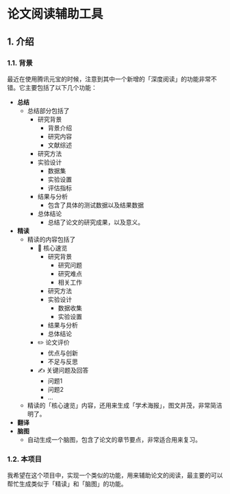 # 论文阅读辅助工具

## 1. 介绍

### 1.1. 背景

最近在使用腾讯元宝的时候，注意到其中一个新增的「深度阅读」的功能非常不错。它主要包括了以下几个功能：

- **总结**
  - 总结部分包括了
    - 研究背景
      - 背景介绍
      - 研究内容
      - 文献综述
    - 研究方法
    - 实验设计
      - 数据集
      - 实验设置
      - 评估指标
    - 结果与分析
      - 包含了具体的测试数据以及结果数据
    - 总体结论
      - 总结了论文的研究成果，以及意义。
- **精读**
  - 精读的内容包括了
    - 🌟 核心速览
      - 研究背景
        - 研究问题
        - 研究难点
        - 相关工作
      - 研究方法
      - 实验设计
        - 数据收集
        - 实验设置
      - 结果与分析
      - 总体结论
    - ✏️ 论文评价
      - 优点与创新
      - 不足与反思
    - ✍️ 关键问题及回答
      - 问题1
      - 问题2
      - ...
  - 精读的「核心速览」内容，还用来生成「学术海报」，图文并茂，非常简洁明了。
- **翻译**
- **脑图**
  - 自动生成一个脑图，包含了论文的章节要点，非常适合用来复习。

### 1.2. 本项目

我希望在这个项目中，实现一个类似的功能，用来辅助论文的阅读，最主要的可以帮忙生成类似于「精读」和「脑图」的功能。


